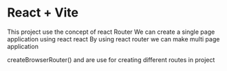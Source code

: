 # React + Vite

This project use the concept of react Router
We can create a single page application using react react
By using react router we can make multi page application 

createBrowserRouter() and <Router /> are use for creating different routes in project